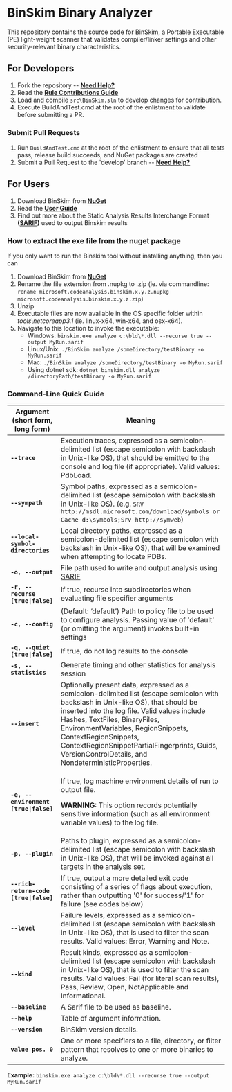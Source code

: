 ﻿# BinSkim Binary Analyzer

This repository contains the source code for BinSkim, a Portable Executable (PE) light-weight scanner that validates compiler/linker settings and other security-relevant binary characteristics.

## For Developers

1. Fork the repository -- **[Need Help?](https://help.github.com/articles/fork-a-repo/)**
2. Read the **[Rule Contributions Guide](./docs/RuleContributions.md)**
3. Load and compile `src\BinSkim.sln` to develop changes for contribution.
4. Execute BuildAndTest.cmd at the root of the enlistment to validate before submitting a PR.

### Submit Pull Requests

1. Run `BuildAndTest.cmd` at the root of the enlistment to ensure that all tests pass, release build succeeds, and NuGet packages are created
2. Submit a Pull Request to the 'develop' branch -- **[Need Help?](https://help.github.com/articles/about-pull-requests/)**

## For Users

1. Download BinSkim from **[NuGet](https://www.nuget.org/packages/Microsoft.CodeAnalysis.BinSkim/)**
2. Read the **[User Guide](./docs/UserGuide.md)**
3. Find out more about the Static Analysis Results Interchange Format **([SARIF](https://github.com/sarif-standard/sarif-spec/))** used to output Binskim results

### How to extract the exe file from the nuget package

If you only want to run the Binskim tool without installing anything, then you can

1. Download BinSkim from **[NuGet](https://www.nuget.org/packages/Microsoft.CodeAnalysis.BinSkim/)**
2. Rename the file extension from .nupkg to .zip (ie. via commandline: `rename microsoft.codeanalysis.binskim.x.y.z.nupkg microsoft.codeanalysis.binskim.x.y.z.zip`)
3. Unzip
4. Executable files are now available in the OS specific folder within _tools\netcoreapp3.1_ (ie. linux-x64, win-x64, and osx-x64).
5. Navigate to this location to invoke the executable:
    - Windows: `binskim.exe analyze c:\bld\*.dll --recurse true --output MyRun.sarif`
    - Linux/Unix: `./BinSkim analyze /someDirectory/testBinary -o MyRun.sarif`
    - Mac: `./BinSkim analyze /someDirectory/testBinary -o MyRun.sarif`
    - Using dotnet sdk: `dotnet binskim.dll analyze /directoryPath/testBinary -o MyRun.sarif`

### Command-Line Quick Guide

| Argument (short form, long form) | Meaning |
| -------------------------------- | ------- |
| **`--trace`** | Execution traces, expressed as a semicolon-delimited list (escape semicolon with backslash in Unix-like OS), that should be emitted to the console and log file (if appropriate). Valid values: PdbLoad. |
| **`--sympath`** | Symbol paths, expressed as a semicolon-delimited list (escape semicolon with backslash in Unix-like OS). (e.g. `SRV http://msdl.microsoft.com/download/symbols or Cache d:\symbols;Srv http://symweb`) |
| **`--local-symbol-directories`** | Local directory paths, expressed as a semicolon-delimited list (escape semicolon with backslash in Unix-like OS), that will be examined when attempting to locate PDBs. |
| **`-o, --output`** | File path used to write and output analysis using [SARIF](https://github.com/Microsoft/sarif-sdk) |
| **`-r, --recurse [true\|false]`** | If true, recurse into subdirectories when evaluating file specifier arguments |
| **`-c, --config`** | (Default: ‘default’) Path to policy file to be used to configure analysis. Passing value of 'default' (or omitting the argument) invokes built-in settings |
| **`-q, --quiet [true\|false]`** | If true, do not log results to the console |
| **`-s, --statistics`** | Generate timing and other statistics for analysis session |
| **`--insert`** | Optionally present data, expressed as a semicolon-delimited list (escape semicolon with backslash in Unix-like OS), that should be inserted into the log file. Valid values include Hashes, TextFiles, BinaryFiles, EnvironmentVariables, RegionSnippets, ContextRegionSnippets, ContextRegionSnippetPartialFingerprints, Guids, VersionControlDetails, and NondeterministicProperties. |
| **`-e, --environment [true\|false]`** | <p>If true, log machine environment details of run to output file.</p><p>**WARNING:** This option records potentially sensitive information (such as all environment variable values) to the log file.</p> |
| **`-p, --plugin`** | Paths to plugin, expressed as a semicolon-delimited list (escape semicolon with backslash in Unix-like OS), that will be invoked against all targets in the analysis set. |
| **`--rich-return-code [true\|false]`** | If true, output a more detailed exit code consisting of a series of flags about execution, rather than outputting '0' for success/'1' for failure (see codes below) |
| **`--level`** | Failure levels, expressed as a semicolon-delimited list (escape semicolon with backslash in Unix-like OS), that is used to filter the scan results. Valid values: Error, Warning and Note. |
| **`--kind`** | Result kinds, expressed as a semicolon-delimited list (escape semicolon with backslash in Unix-like OS), that is used to filter the scan results. Valid values: Fail (for literal scan results), Pass, Review, Open, NotApplicable and Informational. |
| **`--baseline`** | A Sarif file to be used as baseline. |
| **`--help`** | Table of argument information. |
| **`--version`** | BinSkim version details. |
| **`value pos. 0`** | One or more specifiers to a file, directory, or filter pattern that resolves to one or more binaries to analyze. |

**Example:** `binskim.exe analyze c:\bld\*.dll --recurse true --output MyRun.sarif`
